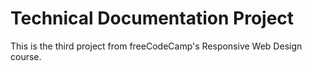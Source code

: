 # Technical Documentation Project

This is the third project from freeCodeCamp's Responsive Web Design course.